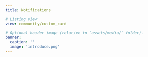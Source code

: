 ```yaml
---
title: Notifications

# Listing view
view: community/custom_card

# Optional header image (relative to `assets/media/` folder).
banner:
  caption: ''
  image: 'introduce.png'
---
```

